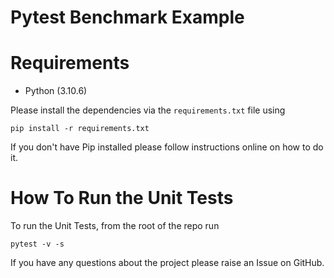 # Pytest Benchmark Example

<!-- This repo contains the sample code for the article - [3 Ways To Easily Test Your Python Async Functions With Pytest Asyncio](https://pytest-with-eric.com/pytest-advanced/pytest-asyncio/) -->

# Requirements
* Python (3.10.6)

Please install the dependencies via the `requirements.txt` file using 
```commandline
pip install -r requirements.txt
```
If you don't have Pip installed please follow instructions online on how to do it.

# How To Run the Unit Tests
To run the Unit Tests, from the root of the repo run
```commandline
pytest -v -s
```

If you have any questions about the project please raise an Issue on GitHub. 